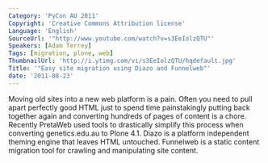 ```yaml
---
Category: 'PyCon AU 2011'
Copyright: 'Creative Commons Attribution license'
Language: 'English'
SourceUrl: '"http://www.youtube.com/watch?v=s3EeIolzQTU"'
Speakers: [Adam Terrey]
Tags: [migration, plone, web]
ThumbnailUrl: 'http://i.ytimg.com/vi/s3EeIolzQTU/hqdefault.jpg'
Title: '"Easy site migration using Diazo and Funnelweb"'
date: '2011-08-23'
---
```

Moving old sites into a new web platform is a pain. Often you need to pull
apart perfectly good HTML just to spend time painstakingly putting back
together again and converting hundreds of pages of content is a chore.
Recently PretaWeb used tools to drastically simplify this process when
converting genetics.edu.au to Plone 4.1. Diazo is a platform independent
theming engine that leaves HTML untouched. Funnelweb is a static content
migration tool for crawling and manipulating site content.

